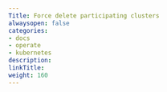 ```yaml
---
Title: Force delete participating clusters
alwaysopen: false
categories:
- docs
- operate
- kubernetes
description: 
linkTitle: 
weight: 160
---
```


